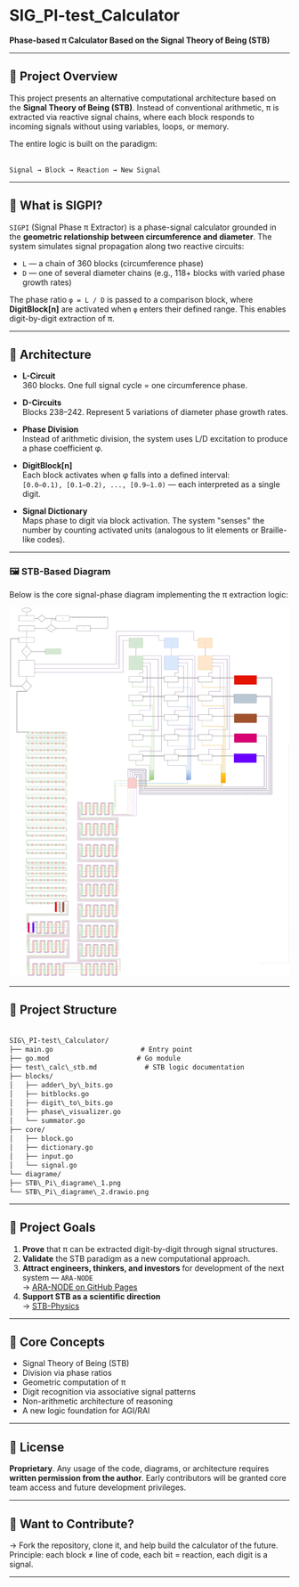 
# SIG_PI-test_Calculator

**Phase-based π Calculator Based on the Signal Theory of Being (STB)**

---

## 🧠 Project Overview

This project presents an alternative computational architecture based on the **Signal Theory of Being (STB)**. Instead of conventional arithmetic, π is extracted via reactive signal chains, where each block responds to incoming signals without using variables, loops, or memory.

The entire logic is built on the paradigm:

```

Signal → Block → Reaction → New Signal

```

---

## 🔬 What is SIGPI?

`SIGPI` (Signal Phase π Extractor) is a phase-signal calculator grounded in the **geometric relationship between circumference and diameter**. The system simulates signal propagation along two reactive circuits:

- `L` — a chain of 360 blocks (circumference phase)
- `D` — one of several diameter chains (e.g., 118+ blocks with varied phase growth rates)

The phase ratio `φ = L / D` is passed to a comparison block, where **DigitBlock[n]** are activated when `φ` enters their defined range. This enables digit-by-digit extraction of π.

---

## 📐 Architecture

- **L-Circuit**  
  360 blocks. One full signal cycle = one circumference phase.

- **D-Circuits**  
  Blocks 238–242. Represent 5 variations of diameter phase growth rates.

- **Phase Division**  
  Instead of arithmetic division, the system uses L/D excitation to produce a phase coefficient φ.

- **DigitBlock[n]**  
  Each block activates when φ falls into a defined interval:  
  `[0.0–0.1), [0.1–0.2), ..., [0.9–1.0)` — each interpreted as a single digit.

- **Signal Dictionary**  
  Maps phase to digit via block activation. The system "senses" the number by counting activated units (analogous to lit elements or Braille-like codes).


---

### 🖼️ STB-Based Diagram

Below is the core signal-phase diagram implementing the π extraction logic:

![STB_Pi_Diagram](./diagrame/STB_Pi_diagrame%20(12)1.svg)

---

## 📂 Project Structure

```

SIG\_PI-test\_Calculator/
├── main.go                      # Entry point
├── go.mod                      # Go module
├── test\_calc\_stb.md            # STB logic documentation
├── blocks/
│   ├── adder\_by\_bits.go
│   ├── bitblocks.go
│   ├── digit\_to\_bits.go
│   ├── phase\_visualizer.go
│   └── summator.go
├── core/
│   ├── block.go
│   ├── dictionary.go
│   ├── input.go
│   └── signal.go
└── diagrame/
├── STB\_Pi\_diagrame\_1.png
└── STB\_Pi\_diagrame\_2.drawio.png

```

---

## 🎯 Project Goals

1. **Prove** that π can be extracted digit-by-digit through signal structures.
2. **Validate** the STB paradigm as a new computational approach.
3. **Attract engineers, thinkers, and investors** for development of the next system — `ARA-NODE`  
   → [ARA-NODE on GitHub Pages](https://mukhameds.github.io/ARA-NODE_AI-AGENT/)  
4. **Support STB as a scientific direction**  
   → [STB-Physics](https://mukhameds.github.io/STB-Physics/)

---

## 📎 Core Concepts

- Signal Theory of Being (STB)
- Division via phase ratios
- Geometric computation of π
- Digit recognition via associative signal patterns
- Non-arithmetic architecture of reasoning
- A new logic foundation for AGI/RAI

---

## 📜 License

**Proprietary**. Any usage of the code, diagrams, or architecture requires **written permission from the author**. Early contributors will be granted core team access and future development privileges.

---

## 🤝 Want to Contribute?

→ Fork the repository, clone it, and help build the calculator of the future.  
Principle: each block ≠ line of code, each bit = reaction, each digit is a signal.

---
